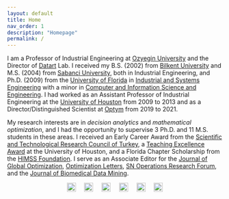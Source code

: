 ```yaml
---
layout: default
title: Home
nav_order: 1
description: "Homepage"
permalink: /
---
```


I am a Professor of Industrial Engineering at <a href="http://www.ozyegin.edu.tr" target="_blank">Ozyegin University</a> and the Director of <a href="http://www.datart.com.tr" target="_blank">Datart</a> Lab. I received my B.S. (2002) from <a href="http://www.bilkent.edu.tr" target="_blank">Bilkent University</a> and M.S. (2004) from <a href="http://www.sabanciuniv.edu.tr" target="_blank">Sabanci University</a>, both in Industrial Engineering, and Ph.D. (2009) from the <a href="http://www.ufl.edu" target="_blank">University of Florida</a> in <a href="https://www.ise.ufl.edu" target="_blank">Industrial and Systems Engineering</a> with a minor in <a href="https://www.cise.ufl.edu" target="_blank">Computer and Information Science and Engineering</a>. I had worked as an Assistant Professor of Industrial Engineering at the <a href="http://www.uh.edu" target="_blank">University of Houston</a> from 2009 to 2013 and as a Director/Distinguished Scientist at <a href="http://www.optym.com" target="_blank">Optym</a> from 2019 to 2021.

My research interests are in <i>decision analytics</i> and <i>mathematical optimization</i>, and I had the opportunity to supervise 3 Ph.D. and 11 M.S. students in these areas. I received an Early Career Award from the <a href="https://www.tubitak.gov.tr" target="_blank">Scientific and Technological Research Council of Turkey</a>, a <a href="https://www.egr.uh.edu/news/201205/cullen-college-faculty-staff-honored-excellence" target="_blank">Teaching Excellence Award</a> at the University of Houston, and a Florida Chapter Scholarship from the <a href="https://www.himss.org" target="_blank">HIMSS Foundation</a>. I serve as an Associate Editor for the <a href="https://www.springer.com/journal/10898" target="_blank">Journal of Global Optimization</a>, <a href="https://www.springer.com/journal/11590" target="_blank">Optimization Letters</a>, <a href="https://www.springer.com/journal/43069" target="_blank">SN Operations Research Forum</a>, and the <a href="https://www.longdom.org/biomedical-data-mining.html" target="_blank">Journal of Biomedical Data Mining</a>.

<div style="text-align: center;">
  <a href="https://github.com/OEKundakcioglu/" target="_blank" class="image-link"><img src="../../assets/images/github.png" style="height:21px;" alt="Github"></a>
  &nbsp;&nbsp;&nbsp;
  <a href="https://scholar.google.com/citations?user=k6NTKvsAAAAJ&hl=en" target="_blank" class="image-link"><img src="../../assets/images/scholar.jpg" style="height:21px;" alt="Scholar"></a>
  &nbsp;&nbsp;&nbsp;
  <a href="https://www.linkedin.com/in/erhunkundakcioglu" target="_blank" class="image-link"><img src="../../assets/images/linkedin.png" style="height:21px;" alt="Linkedin"></a>
  &nbsp;&nbsp;&nbsp;
  <a href="https://publons.com/researcher/457748/o-erhun-kundakcioglu/" target="_blank" class="image-link"><img src="../../assets/images/publons.png" style="height:21px;" alt="Publons"></a>
  &nbsp;&nbsp;&nbsp;
  <a href="https://orcid.org/0000-0003-3033-0986" target="_blank" class="image-link"><img src="../../assets/images/orcid.png" style="height:21px;" alt="Orcid"></a>
  &nbsp;&nbsp;&nbsp;
  <a href="https://www.researchgate.net/profile/O_Kundakcioglu" target="_blank" class="image-link"><img src="../../assets/images/researchg.png" style="height:21px;" alt="Researchgate"></a>
</div>


